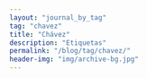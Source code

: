 ```yaml
---
layout: "journal_by_tag"
tag: "chavez"
title: "Chávez"
description: "Etiquetas"
permalink: "/blog/tag/chavez/"
header-img: "img/archive-bg.jpg"
---
```

